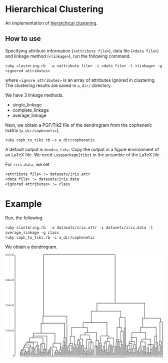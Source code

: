 # Hierarchical Clustering

An implementation of [hierarchical clustering](https://en.wikipedia.org/wiki/Hierarchical_clustering).

## How to use

Specifying attribute information (`<attribute file>`), data file (`<data file>`) and linkage method (`<linkage>`),
run the following command.
```
ruby clustering.rb  -a <attribute file> -i <data file> -l <linkage> -g <ignored attributes>
```
where `<ignore attributes>` is an array of attributes ignored in clustering.
The clustering results are saved in `a_dir/` directory.

We have 3 linkage methods.
* single_linkage
* complete_linkage
* average_linkage

Next, we obtain a PGF/TikZ file of the dendrogram from the cophenetic matrix (`a_dir/cophenetic`).
```
ruby coph_to_tikz.rb -c a_dir/cophenetic 
```
A default output is `dendro_tikz`.
Copy the output in a figure environment of an LaTeX file.
We need `\usepackage{tikz}` in the preamble of the LaTeX file.

For `iris.data`, we set
```
<attribute file> := datasets/iris.attr
<data file> := datasets/iris.data
<ignored attributes> := class
```

# Example
Run, the following.
```
ruby clustering.rb  -a datasets/iris.attr -i datasets/iris.data -l average_linkage -g class
ruby coph_to_tikz.rb -c a_dir/cophenetic
```
We obtain a dendrogram.

<img src="dendro.png" width="960">
